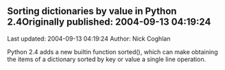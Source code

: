## Sorting dictionaries by value in Python 2.4Originally published: 2004-09-13 04:19:24 
Last updated: 2004-09-13 04:19:24 
Author: Nick Coghlan 
 
Python 2.4 adds a new builtin function sorted(), which can make obtaining the items of a dictionary sorted by key or value a single line operation.